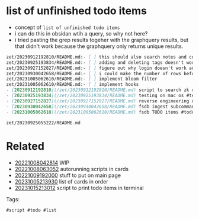 # list of unfinished todo items

- concept of `list of unfinished todo items`
- i can do this in obsidan wtih a query, so why not here?
- i tried pasting the grep results togeher with the graphquery results, but that didn't work because the graphquery only returns unique results.

```markdown
zet/20230912192810/README.md:- [ ] this should also search notes and content from within the environment?
zet/20230925193834/README.md:- [ ] adding and deleting tags doesn't work
zet/20230927152827/README.md:- [ ] figure out why login doesn't work and return a token
zet/20230930042658/README.md:- [ ] i could make the number of rows before compressing configurable. i might be able to speed up ingesting data if there is less compressing happening.
zet/20231005062610/README.md:- [ ] implement bloom filter
zet/20231005062610/README.md:- [ ] implement hooks
- [20230912192810](/zet/20230912192810/README.md) script to search zk markdown in command line #bash #script #markdown #search #workflow #shortcmd
- [20230925193834](/zet/20230925193834/README.md) testing on mac os #test #dotfiles
- [20230927152827](/zet/20230927152827/README.md) reverse engineering obsidian to create an obsidian sync cli tool #program #command #reveng #util
- [20230930042658](/zet/20230930042658/README.md) fsdb ingest subcommand notes #database
- [20231005062610](/zet/20231005062610/README.md) fsdb TODO items #todo #list
```

` zet/20230925055222/README.md `

# Related

- [20221008042814](/zet/20221008042814/README.md) WIP
- [20221008063052](/zet/20221008063052/README.md) autorunning scripts in cards
- [20221009192000](/zet/20221009192000/README.md) stuff to put on main page
- [20231005213930](/zet/20231005213930/README.md) list of cards in order
- [20231015213012](/zet/20231015213012/README.md) script to print todo items in terminal

Tags:

    #script #todo #list

